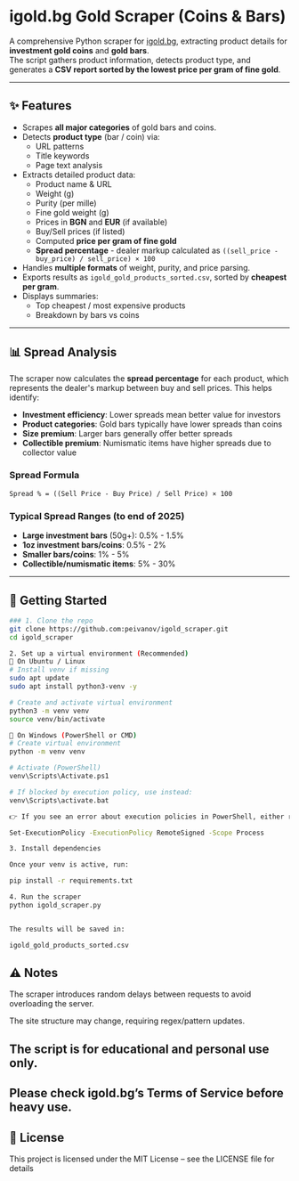 # igold.bg Gold Scraper (Coins & Bars)

A comprehensive Python scraper for [igold.bg](https://igold.bg), extracting product details for **investment gold coins** and **gold bars**.  
The script gathers product information, detects product type, and generates a **CSV report sorted by the lowest price per gram of fine gold**.

---

## ✨ Features
- Scrapes **all major categories** of gold bars and coins.
- Detects **product type** (bar / coin) via:
  - URL patterns
  - Title keywords
  - Page text analysis
- Extracts detailed product data:
  - Product name & URL  
  - Weight (g)  
  - Purity (per mille)  
  - Fine gold weight (g)  
  - Prices in **BGN** and **EUR** (if available)  
  - Buy/Sell prices (if listed)  
  - Computed **price per gram of fine gold**
  - **Spread percentage** - dealer markup calculated as `((sell_price - buy_price) / sell_price) × 100`
- Handles **multiple formats** of weight, purity, and price parsing.
- Exports results as `igold_gold_products_sorted.csv`, sorted by **cheapest per gram**.
- Displays summaries:
  - Top cheapest / most expensive products
  - Breakdown by bars vs coins

---

## 📊 Spread Analysis

The scraper now calculates the **spread percentage** for each product, which represents the dealer's markup between buy and sell prices. This helps identify:

- **Investment efficiency**: Lower spreads mean better value for investors
- **Product categories**: Gold bars typically have lower spreads than coins
- **Size premium**: Larger bars generally offer better spreads
- **Collectible premium**: Numismatic items have higher spreads due to collector value

### Spread Formula
```
Spread % = ((Sell Price - Buy Price) / Sell Price) × 100
```

### Typical Spread Ranges (to end of 2025)
- **Large investment bars** (50g+): 0.5% - 1.5%
- **1oz investment bars/coins**: 0.5% - 2%
- **Smaller bars/coins**: 1% - 5%
- **Collectible/numismatic items**: 5% - 30%

---


## 🚀 Getting Started

```bash
### 1. Clone the repo
git clone https://github.com:peivanov/igold_scraper.git
cd igold_scraper

2. Set up a virtual environment (Recommended)
🔹 On Ubuntu / Linux
# Install venv if missing
sudo apt update
sudo apt install python3-venv -y

# Create and activate virtual environment
python3 -m venv venv
source venv/bin/activate

🔹 On Windows (PowerShell or CMD)
# Create virtual environment
python -m venv venv

# Activate (PowerShell)
venv\Scripts\Activate.ps1

# If blocked by execution policy, use instead:
venv\Scripts\activate.bat

👉 If you see an error about execution policies in PowerShell, either run venv\Scripts\activate.bat (CMD-style) or temporarily allow scripts with:

Set-ExecutionPolicy -ExecutionPolicy RemoteSigned -Scope Process

3. Install dependencies

Once your venv is active, run:

pip install -r requirements.txt

4. Run the scraper
python igold_scraper.py


The results will be saved in:

igold_gold_products_sorted.csv
```

## ⚠️ Notes

The scraper introduces random delays between requests to avoid overloading the server.

The site structure may change, requiring regex/pattern updates.

## The script is for educational and personal use only.
## Please check igold.bg’s Terms of Service before heavy use.

## 📜 License

This project is licensed under the MIT License – see the LICENSE file for details
